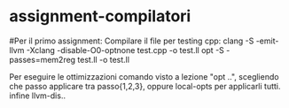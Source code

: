 # assignment-compilatori

#Per il primo assignment: 
Compilare il file per testing cpp: 
clang -S -emit-llvm -Xclang -disable-O0-optnone test.cpp -o test.ll
opt -S -passes=mem2reg test.ll -o test.ll

Per eseguire le ottimizzazioni comando visto a lezione "opt ..", scegliendo che passo applicare tra passo{1,2,3}, oppure local-opts per applicarli tutti.
infine llvm-dis..

